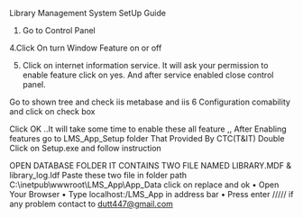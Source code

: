 Library Management  System SetUp Guide
1. Go to Control Panel 
  
4.Click On turn Window Feature on or off
 




5. Click on internet information service.  It will ask your permission to enable feature click on yes. And after service enabled close control panel.
 

 




Go to shown tree and check iis metabase and iis 6 Configuration comability and click on check box 

 

Click OK ..It will take some time to enable these all feature ,,
After Enabling features go to LMS_App_Setup folder That Provided By CTC(T&IT)
Double Click on Setup.exe and follow instruction


 
 
 
 
 

 
  
 
 
 
 
 
OPEN DATABASE FOLDER IT CONTAINS TWO FILE NAMED LIBRARY.MDF & library_log.ldf 
Paste these two file in folder path  C:\inetpub\wwwroot\LMS_App\App_Data  click on replace and ok
•	Open Your Browser 
•	Type   localhost:/LMS_App  in address bar
•	Press enter  ///// if any problem contact to dutt447@gmail.com
